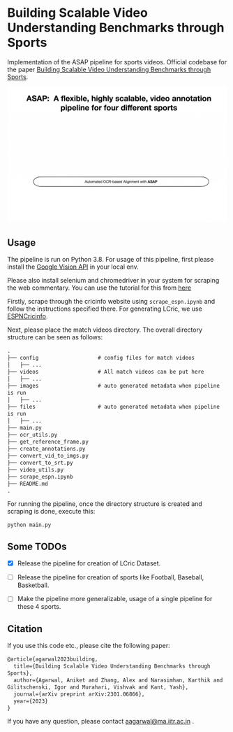 # Building Scalable Video Understanding Benchmarks through Sports
Implementation of the ASAP pipeline for sports videos. Official codebase for the paper [Building Scalable Video Understanding Benchmarks through Sports](https://arxiv.org/abs/2301.06866).

![ASAP Pipeline](./resources/asap.gif)

## Usage

The pipeline is run on Python 3.8. For usage of this pipeline, first please install the [Google Vision API](https://cloud.google.com/vision) in your local env.

Please also install selenium and chromedriver in your system for scraping the web commentary. You can use the tutorial for this from [here](https://www.geeksforgeeks.org/how-to-install-selenium-tools-on-linux/)

Firstly, scrape through the cricinfo website using `scrape_espn.ipynb` and follow the instructions specified there. For generating LCric, we use [ESPNCricinfo](https://www.espncricinfo.com/).

Next, please place the match videos directory. The overall directory structure can be seen as follows:

    .
    ├── config                   # config files for match videos
    │   ├── ...
    ├── videos                   # All match videos can be put here         
    │   ├── ...               
    ├── images                   # auto generated metadata when pipeline is run
    │   ├── ...
    ├── files                    # auto generated metadata when pipeline is run
    │   ├── ...                  
    ├── main.py                  
    ├── ocr_utils.py
    ├── get_reference_frame.py
    ├── create_annotations.py
    ├── convert_vid_to_imgs.py
    ├── convert_to_srt.py
    ├── video_utils.py
    ├── scrape_espn.ipynb
    ├── README.md
    .


For running the pipeline, once the directory structure is created and scraping is done, execute this:

```
python main.py
```


## Some TODOs

- [x] Release the pipeline for creation of LCric Dataset.
- [ ] Release the pipeline for creation of sports like Football, Baseball, Basketball.
- [ ] Make the pipeline more generalizable, usage of a single pipeline for these 4 sports.


## Citation

If you use this code etc., please cite the following paper:

```
@article{agarwal2023building,
  title={Building Scalable Video Understanding Benchmarks through Sports},
  author={Agarwal, Aniket and Zhang, Alex and Narasimhan, Karthik and Gilitschenski, Igor and Murahari, Vishvak and Kant, Yash},
  journal={arXiv preprint arXiv:2301.06866},
  year={2023}
}
```

If you have any question, please contact aagarwal@ma.iitr.ac.in .